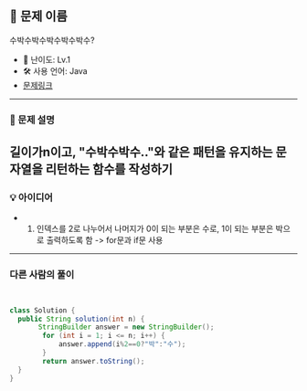 ## 📘 문제 이름
수박수박수박수박수박수?

- 🧩 난이도: Lv.1
- 🛠 사용 언어: Java
- [문제링크](https://school.programmers.co.kr/learn/courses/30/lessons/12922)

---

### 🧠 문제 설명
길이가n이고, "수박수박수.."와 같은 패턴을 유지하는 문자열을 리턴하는 함수를 작성하기
---



### 💡 아이디어
- 1. 인덱스를 2로 나누어서 나머지가 0이 되는 부분은 수로, 1이 되는 부분은 박으로 출력하도록 함 -> for문과 if문 사용 

---



### 다른 사람의 풀이


```java


class Solution {
  public String solution(int n) {
       StringBuilder answer = new StringBuilder();
        for (int i = 1; i <= n; i++) {
            answer.append(i%2==0?"박":"수");
        }
        return answer.toString();
  }
}

```
